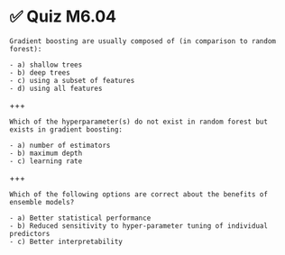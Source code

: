 # ✅ Quiz M6.04

```{admonition} Question
Gradient boosting are usually composed of (in comparison to random forest):

- a) shallow trees
- b) deep trees
- c) using a subset of features
- d) using all features
```

+++

```{admonition} Question
Which of the hyperparameter(s) do not exist in random forest but exists in gradient boosting:

- a) number of estimators
- b) maximum depth
- c) learning rate
```

+++

```{admonition} Question
Which of the following options are correct about the benefits of ensemble models?

- a) Better statistical performance
- b) Reduced sensitivity to hyper-parameter tuning of individual predictors
- c) Better interpretability
```
